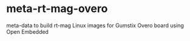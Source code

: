 meta-rt-mag-overo
=================

meta-data to build rt-mag Linux images for Gumstix Overo board using Open Embedded

